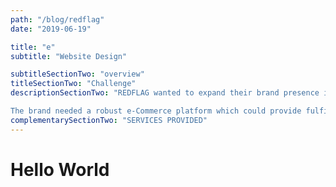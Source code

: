 ```yaml
---
path: "/blog/redflag"
date: "2019-06-19"

title: "e"
subtitle: "Website Design"

subtitleSectionTwo: "overview"
titleSectionTwo: "Challenge"
descriptionSectionTwo: "REDFLAG wanted to expand their brand presence into other cities, and countries. 

The brand needed a robust e-Commerce platform which could provide fulfillment solutions for their national and international markets."
complementarySectionTwo: "SERVICES PROVIDED"
--- 
```

# Hello World
